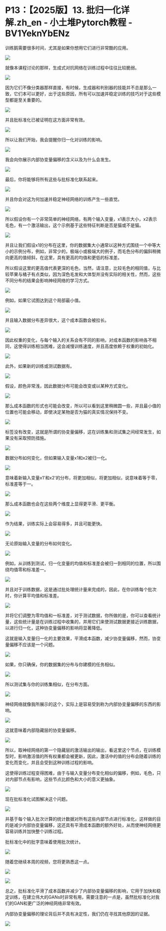 # P13：【2025版】13. 批归一化详解.zh_en - 小土堆Pytorch教程 - BV1YeknYbENz

训练鹅需要很多时间，尤其是如果你想用它们进行非常酷的应用。

![](img/ab852ff5e5a2bdae41557cea570f841c_1.png)

就像本课程讨论的那样，生成式对抗网络在训练过程中往往比较脆弱。

![](img/ab852ff5e5a2bdae41557cea570f841c_3.png)

因为它们不像分类器那样直接，有时候，生成器和判别器的技能并不总是那么一致，它们本可以更好，出于这些原因，所有可以加速并稳定训练的技巧对于这些模型都是至关重要的。



![](img/ab852ff5e5a2bdae41557cea570f841c_5.png)

并且批标准化已被证明在这方面非常有效。

![](img/ab852ff5e5a2bdae41557cea570f841c_7.png)

所以让我们开始，我会提醒你归一化对训练的影响。

![](img/ab852ff5e5a2bdae41557cea570f841c_9.png)

我会向你展示内部协变量偏移的含义以及为什么会发生。

![](img/ab852ff5e5a2bdae41557cea570f841c_11.png)

最后，你将能够将所有这些与批标准化联系起来。

![](img/ab852ff5e5a2bdae41557cea570f841c_13.png)

并且你会对这为何加速并稳定神经网络的训练产生一些直觉。

![](img/ab852ff5e5a2bdae41557cea570f841c_15.png)

所以假设你有一个非常简单的神经网络，有两个输入变量，x1表示大小，x2表示毛色，有一个激活输出，这个示例基于这些特征判断是否是猫或不是猫。



![](img/ab852ff5e5a2bdae41557cea570f841c_17.png)

并且让我们假设x1的分布在这里，你的数据集大小通常以这种方式围绕一个中等大小的示例分布，例如，非常少的，极端小或极端大的例子，而毛色分布的偏斜稍微向更高的值倾斜，在这里，具有更高的均值和更低的标准差。

所以假设这里的更高值代表更深的毛色，当然，请注意，比较毛色的相同值，与比较苹果与橘子有点类似，因为深色毛发和大体型并没有实际的相关性，然而，这些不同分布的结果会影响神经网络的学习方式。



![](img/ab852ff5e5a2bdae41557cea570f841c_19.png)

例如，如果它试图达到这个局部最小值。

![](img/ab852ff5e5a2bdae41557cea570f841c_21.png)

并且输入数据分布差异很大，这个成本函数会被拉长。

![](img/ab852ff5e5a2bdae41557cea570f841c_23.png)

因此权重的变化，与每个输入的关系会有不同的影响，对成本函数的影响各不相同，这使得训练相当困难，这会减慢训练速度，并且高度依赖于权重的初始化。



![](img/ab852ff5e5a2bdae41557cea570f841c_25.png)

此外，如果新的训练或测试数据有。

![](img/ab852ff5e5a2bdae41557cea570f841c_27.png)

假设，颜色非常浅，因此数据分布可能会改变或以某种方式变化。

![](img/ab852ff5e5a2bdae41557cea570f841c_29.png)

那么成本函数的形式也可能会改变，所以可以看到这里稍微圆一些，并且最小值的位置也可能会移动，即使决定某物是否为猫的真实情况保持不变。



![](img/ab852ff5e5a2bdae41557cea570f841c_31.png)

标签没有改变，这就是所谓的协变量偏移，这在训练集和测试集之间经常发生，如果没有采取预防措施。

![](img/ab852ff5e5a2bdae41557cea570f841c_33.png)

数据分布如何变化，但如果输入变量x1和x2被归一化。

![](img/ab852ff5e5a2bdae41557cea570f841c_35.png)

意味着新输入变量x1'和x2'的分布，将更加相似，将更加相似，说意味着等于零，标准差等于一。

![](img/ab852ff5e5a2bdae41557cea570f841c_37.png)

那么成本函数也会在这些两个维度上显得更平滑、更平衡。

![](img/ab852ff5e5a2bdae41557cea570f841c_39.png)

作为结果，训练实际上会容易得多，并且可能更快。

![](img/ab852ff5e5a2bdae41557cea570f841c_41.png)

无论原始输入变量的分布如何变化。

![](img/ab852ff5e5a2bdae41557cea570f841c_43.png)

例如，从训练到测试，归一化变量的均值和标准差会被归一到相同的位置，所以围绕均值零和标准差一。

![](img/ab852ff5e5a2bdae41557cea570f841c_45.png)

并且对于训练数据，这是通过批处理统计量来完成的，因此，在你训练每个批次时，你计算平均值和标准差。

![](img/ab852ff5e5a2bdae41557cea570f841c_47.png)

并将它们调整为零均值和一标准差，对于测试数据，你所做的是，你可以查看统计量，这些统计量是在训练过程中收集的，并用它们来使测试数据更接近训练数据，以进行归一化，这种协变量偏移的影响将显著降低。

这就是输入变量归一化的主要效果，平滑成本函数，减少协变量偏移，然而，协变量偏移不应该是一个问题。

![](img/ab852ff5e5a2bdae41557cea570f841c_49.png)

如果，你只确保，你的数据集的分布与你建模的任务相似。

![](img/ab852ff5e5a2bdae41557cea570f841c_51.png)

所以测试集与你的训练集相似，在分布方面。

![](img/ab852ff5e5a2bdae41557cea570f841c_53.png)

神经网络就像我所展示的这个，实际上是容易受到称为内部协变量偏移的东西的影响。

![](img/ab852ff5e5a2bdae41557cea570f841c_55.png)

这就意味着内部隐藏层的协变量偏移。

![](img/ab852ff5e5a2bdae41557cea570f841c_57.png)

所以，取神经网络的第一个隐藏层的激活输出的输出，看这里这个节点，在训练模型时，影响激活值的所有权重都会被更新，因此，激活中的值的分布会随着训练的变化而变化，并且会受到这种训练过程的影响。

这使得训练过程变得困难，由于与输入变量分布变化相似的偏移，例如，毛色，只对内部节点有影响，这些节点比颜色和大小的意义更抽象。



![](img/ab852ff5e5a2bdae41557cea570f841c_59.png)

现在批标准化试图解决这个问题。

![](img/ab852ff5e5a2bdae41557cea570f841c_61.png)

并基于每个输入批次计算的统计数据对所有这些内部节点进行标准化，这样做的目的是减少内部协变量偏移，这还具有平滑成本函数的额外好处，从而使神经网络更容易训练并加快整个训练过程。

批标准化中的批字意味着使用批次统计。

![](img/ab852ff5e5a2bdae41557cea570f841c_63.png)

随着您继续本周的视频，您将更熟悉这一点。

![](img/ab852ff5e5a2bdae41557cea570f841c_65.png)

![](img/ab852ff5e5a2bdae41557cea570f841c_66.png)

总之，批标准化平滑了成本函数并减少了内部协变量偏移的影响，它用于加快和稳定训练，在建立伟大的GANs时非常有用，需要注意的一点是，虽然批标准化对我们的GAN和更广泛的神经网络非常有效。

内部协变量偏移的理论背后并不具有决定性，我们仍在寻找其他原因的证据。

![](img/ab852ff5e5a2bdae41557cea570f841c_68.png)